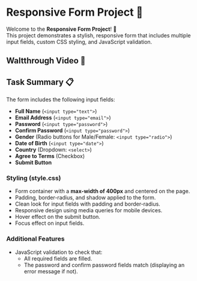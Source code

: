 # Responsive Form Project 🚀

Welcome to the **Responsive Form Project**! 👋  
This project demonstrates a stylish, responsive form that includes multiple input fields, custom CSS styling, and JavaScript validation.

## Waltthrough Video 🎥






## Task Summary 📋

The form includes the following input fields:
- **Full Name** (`<input type="text">`)
- **Email Address** (`<input type="email">`)
- **Password** (`<input type="password">`)
- **Confirm Password** (`<input type="password">`)
- **Gender** (Radio buttons for Male/Female: `<input type="radio">`)
- **Date of Birth** (`<input type="date">`)
- **Country** (Dropdown: `<select>`)
- **Agree to Terms** (Checkbox)
- **Submit Button**

### Styling (style.css)
- Form container with a **max-width of 400px** and centered on the page.
- Padding, border-radius, and shadow applied to the form.
- Clean look for input fields with padding and border-radius.
- Responsive design using media queries for mobile devices.
- Hover effect on the submit button.
- Focus effect on input fields.

### Additional Features
- JavaScript validation to check that:
  - All required fields are filled.
  - The password and confirm password fields match (displaying an error message if not).
